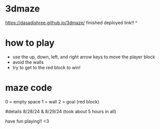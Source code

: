 # 3dmaze

https://dasadishree.github.io/3dmaze/
finished deployed link!! ^

# how to play
- use the up, down, left, and right arrow keys to move the player block
- avoid the walls
- try to get to the red block to win!

# maze code
0 = empty space
1 = wall
2 = goal (red block)

#details 
8/28/24 & 8/29/24 (took about 5 hours in all)


have fun playing!! <3
